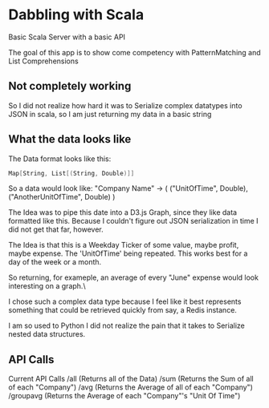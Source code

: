 # Dabbling with Scala

Basic Scala Server with a basic API

The goal of this app is to show come competency with PatternMatching and List Comprehensions

## Not completely working

So I did not realize how hard it was to Serialize complex datatypes into JSON in scala, so I am just returning my data in a basic string

## What the data looks like

The Data format looks like this:
```scala
Map[String, List[(String, Double)]]
```

So a data would look like:
"Company Name" -> ( ("UnitOfTime", Double), ("AnotherUnitOfTime", Double) )

The Idea was to pipe this date into a D3.js Graph, since they like data formatted like this.
Because I couldn't figure out JSON serialization in time I did not get that far, however.

The Idea is that this is a Weekday Ticker of some value, maybe profit, maybe expense. The 'UnitOfTime' being repeated.
This works best for a day of the week or a month.

So returning, for exameple, an average of every "June" expense would look interesting on a graph.\

I chose such a complex data type because I feel like it best represents something that could be retrieved quickly from say, a Redis instance.

I am so used to Python I did not realize the pain that it takes to Serialize nested data structures.

## API Calls

Current API Calls
/all    (Returns all of the Data)
/sum    (Returns the Sum of all of each "Company")
/avg    (Returns the Average of all of each "Company")
/groupavg (Returns the Average of each "Company"'s "Unit Of Time")